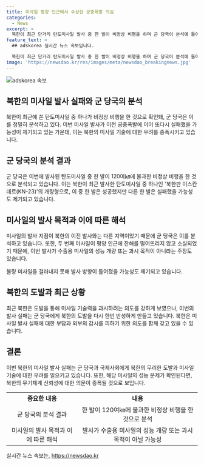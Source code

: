 ```yaml
---
title: 미사일 평양 인근에서 수상한 공중폭발 의심
categories:
  - News
excerpt: >
  북한이 최근 단거리 탄도미사일 발사 중 한 발이 비정상 비행을 하며 군 당국이 분석에 들어갔다. 이러한 실패로 북한의 미사일 불량률이 부각되며 문제 제기되고 있다. 이는 지난주 미사일 발사 실패를 파장하기 위한 도발의 가능성도 제기되고 있는데, 이에 대한 북한의 의사 결정에 관한 생각도 함께 나타나고 있다. 또한, 북한의 미사일이 러시아의 우크라이나 공격에 사용된 것으로 확인되어, 북한 무기체계의 신뢰성에 대한 우려가 커지고 있다. 이로 인해 북한의 새로운 미사일 부대 배치 가능성과 시험발사 실패로 인한 부담감 등 다양한 해석이 나타나고 있다.
feature_text: >
  ## adskorea 실시간 뉴스 속보입니다.

  북한이 최근 단거리 탄도미사일 발사 중 한 발이 비정상 비행을 하며 군 당국이 분석에 들어갔다. 이러한 실패로 북한의 미사일 불량률이 부각되며 문제 제기되고 있다. 이는 지난주 미사일 발사 실패를 파장하기 위한 도발의 가능성도 제기되고 있는데, 이에 대한 북한의 의사 결정에 관한 생각도 함께 나타나고 있다. 또한, 북한의 미사일이 러시아의 우크라이나 공격에 사용된 것으로 확인되어, 북한 무기체계의 신뢰성에 대한 우려가 커지고 있다. 이로 인해 북한의 새로운 미사일 부대 배치 가능성과 시험발사 실패로 인한 부담감 등 다양한 해석이 나타나고 있다.
image: 'https://newsdao.kr/res/images/meta/newsdao_breakingnews.jpg'
---
```


<p><img src="https://newsdao.kr/res/images/meta/newsdao_breakingnews.jpg" alt="adskorea 속보" /></p>

<h2 data-ke-size="size26">북한의 미사일 발사 실패와 군 당국의 분석</h2>

<p>북한이 최근에 쏜 탄도미사일 중 하나가 비정상 비행을 한 것으로 확인돼, 군 당국은 이를 정밀히 분석하고 있다. 이번 미사일 발사가 이전 공중폭발에 이어 또다시 실패했을 가능성이 제기되고 있는 가운데, 이는 북한의 미사일 기술에 대한 우려를 증폭시키고 있습니다.</p>

<p data-ke-size="size16"></p>

<h2 data-ke-size="size26">군 당국의 분석 결과</h2>

<p>군 당국은 이번에 발사된 탄도미사일 중 한 발이 120여㎞에 불과한 비정상 비행을 한 것으로 분석되고 있습니다. 이는 북한이 최근 발사한 탄도미사일 중 하나인 '북한판 이스칸데르(KN-23)'의 개량형으로, 이 중 한 발은 성공했지만 다른 한 발은 실패했을 가능성도 제기되고 있습니다.</p>

<p data-ke-size="size16"></p>

<h2 data-ke-size="size26">미사일의 발사 목적과 이에 따른 해석</h2>

<p>미사일의 발사 지점이 북한의 이전 발사와는 다른 지역이었기 때문에 군 당국은 이를 분석하고 있습니다. 또한, 두 번째 미사일이 평양 인근에 잔해를 떨어뜨리지 않고 소실되었기 때문에, 이번 발사가 수출용 미사일의 성능 개량 또는 과시 목적이 아니라는 주장도 있습니다. </p>

<p>불량 미사일을 걸러내지 못해 발사 방향이 틀어졌을 가능성도 제기되고 있습니다.</p>

<p data-ke-size="size16"></p>

<h2 data-ke-size="size26">북한의 도발과 최근 상황</h2>

<p>최근 북한은 도발을 통해 미사일 기술력을 과시하려는 의도를 강하게 보였으나, 이번의 발사 실패는 군 당국에게 북한의 도발을 다시 한번 반성하게 만들고 있습니다. 북한은 미사일 발사 실패에 대한 부담과 외부의 감시를 피하기 위한 의도를 함께 갖고 있을 수 있습니다.</p>

<p data-ke-size="size16"></p>

<h2 data-ke-size="size26">결론</h2>

<p>이번 북한의 미사일 발사 실패는 군 당국과 국제사회에게 북한의 무리한 도발과 미사일 기술에 대한 우려를 일으키고 있습니다. 또한, 해당 미사일의 성능 문제가 확인된다면, 북한의 무기체계 신뢰성에 대한 의문이 증폭될 것으로 보입니다.</p>

<table>
    <tr>
        <td style="text-align: center; height: 17px;"><b>중요한 내용</b></td>
        <td style="text-align: center; height: 17px;"><b>내용</b></td>
    </tr>
    <tr>
        <td style="text-align: center; height: 38px;">군 당국의 분석 결과</td>
        <td style="text-align: center; height: 38px;">한 발이 120여㎞에 불과한 비정상 비행을 한 것으로 분석</td>
    </tr>
    <tr>
        <td style="text-align: center; height: 38px;">미사일의 발사 목적과 이에 따른 해석</td>
        <td style="text-align: center; height: 38px;">발사가 수출용 미사일의 성능 개량 또는 과시 목적이 아닐 가능성</td>
    </tr>
</table>
실시간 뉴스 속보는, <a href="https://newsdao.kr" rel="dofollow">https://newsdao.kr</a>


